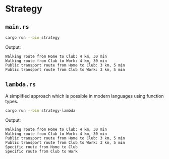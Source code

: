 # Strategy

## `main.rs`

```bash
cargo run --bin strategy
```

Output:

```
Walking route from Home to Club: 4 km, 30 min
Walking route from Club to Work: 4 km, 30 min
Public transport route from Home to Club: 3 km, 5 min
Public transport route from Club to Work: 3 km, 5 min
```

## `lambda.rs`

A simplified approach which is possible in modern languages using function types.

```bash
cargo run --bin strategy-lambda
```

Output:

```
Walking route from Home to Club: 4 km, 30 min
Walking route from Club to Work: 4 km, 30 min
Public transport route from Home to Club: 3 km, 5 min
Public transport route from Club to Work: 3 km, 5 min
Specific route from Home to Club
Specific route from Club to Work
```
